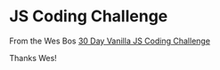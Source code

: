 # JS Coding Challenge

From the Wes Bos [30 Day Vanilla JS Coding Challenge](https://javascript30.com/)

Thanks Wes!
